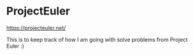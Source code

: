 # ProjectEuler
https://projecteuler.net/

This is to keep track of how I am going with solve problems from Project Euler :) 
